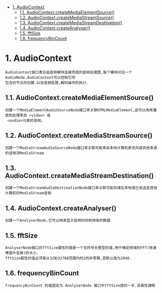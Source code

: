 <!-- TOC -->

- [1. AudioContext](#1-audiocontext)
    - [1.1. AudioContext.createMediaElementSource()](#11-audiocontextcreatemediaelementsource)
    - [1.2. AudioContext.createMediaStreamSource()](#12-audiocontextcreatemediastreamsource)
    - [1.3. AudioContext.createMediaStreamDestination()](#13-audiocontextcreatemediastreamdestination)
    - [1.4. AudioContext.createAnalyser()](#14-audiocontextcreateanalyser)
    - [1.5. fftSize](#15-fftsize)
    - [1.6. frequencyBinCount](#16-frequencybincount)

<!-- /TOC -->

# 1. AudioContext

    AudioContext接口表示由音频模块连接而成的音频处理图,每个模块对应一个AudioNode.AudioContext可以控制它所
    包含的节点的创建.以及音频处理,解码操作的执行.

## 1.1. AudioContext.createMediaElementSource()

    创建一个MediaElementAudioSourceNode接口来关联HTMLMediaElement,这可以用来播放和处理来自 <video> 或
     <audio>元素的音频。

## 1.2. AudioContext.createMediaStreamSource()

    创建一个MediaStreamAudioSourceNode接口来关联可能来自本地计算机麦克风或其他来源的音频流MediaStream

## 1.3. AudioContext.createMediaStreamDestination()

    创建一个MediaStreamAudioDestinationNode接口来关联可能存储在本地或已发送至其他计算机的MediaStream音频

## 1.4. AudioContext.createAnalyser()

    创建一个AnalyserNode,它可以用来显示音频时间和频率的数据

## 1.5. fftSize

    AnalyserNode接口的fftSize属性的值是一个无符号长整型的值,用于确定频域的FFT(快速傅里叶变换)的大小.
    fftSize属性的值必须是从32到32768范围内的2的非零幂,其默认值为2048.

## 1.6. frequencyBinCount

    frequencyBinCount 的值固定为 AnalyserNode 接口中fftSize值的一半.该属性通畅